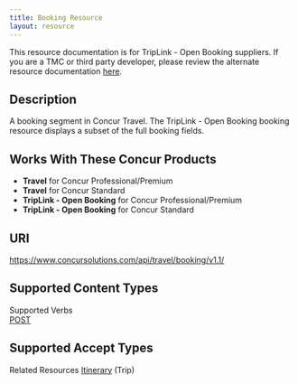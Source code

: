 ```yaml
---
title: Booking Resource 
layout: resource
---
```


This resource documentation is for TripLink - Open Booking suppliers. If you are a TMC or third party developer, please review the alternate resource documentation [here][1].

## Description
A booking segment in Concur Travel. The TripLink - Open Booking booking resource displays a subset of the full booking fields.

## Works With These Concur Products
* **Travel** for Concur Professional/Premium
* **Travel** for Concur Standard
* **TripLink - Open Booking** for Concur Professional/Premium
* **TripLink - Open Booking** for Concur Standard

## URI
https://www.concursolutions.com/api/travel/booking/v1.1/

## Supported Content Types 
Supported Verbs         
[POST][2]               

## Supported Accept Types
Related Resources
[Itinerary][3] (Trip)

[1]: https://developer.concur.com/itinerary-tmc-and-third-party-developers/booking-resource
[2]: https://developer.concur.com/itinerary-triplink-suppliers/booking-resource-triplink/booking-resource-triplink-open-booking-post
[3]: https://developer.concur.com/itinerary-triplink-suppliers/itinerary-resource-triplink
